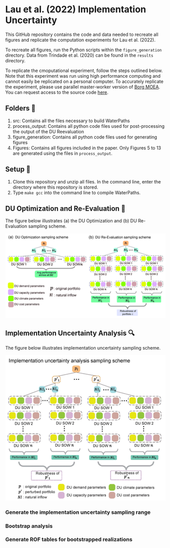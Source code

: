 # Lau et al. (2022) Implementation Uncertainty
This GitHub repository contains the code and data needed to recreate all figures and replicate the computation experiments for Lau et al. (2022). 

To recreate all figures, run the Python scripts within the `figure_generation` directory. Data from Trindade et al. (2020) can be found in the `results` directory. 

To replicate the cmoputational experiment, follow the steps outlined below. Note that this experiment was run using high performance computing and cannot easily be replicated on a personal computer. To accurately replicate the experiment, please use parallel master-worker version of [Borg MOEA](http://borgmoea.org). You can request access to the source code [here](http://borgmoea.org/#contact).

## Folders :file_folder:
1. src: Contains all the files necessary to build WaterPaths
2. process_output: Contains all python code files used for post-processing the output of the DU Reevaluation
3. figure_generation: Contains all python code files used for generating figures
4. Figures: Contains all figures included in the paper. Only Figures 5 to 13 are generated using the files in `process_output`.

## Setup :hammer:
1. Clone this repository and unzip all files. In the command line, enter the directory where this repository is stored. 
2. Type `make gcc` into the command line to compile WaterPaths.

## DU Optimization and Re-Evaluation :dart:
The figure below illustrates (a) the DU Optimization and (b) DU Re-Evaluation sampling scheme.
<p align="center">
<img src="Figures/sampling_DU.jpg" width="600">
</p>

## Implementation Uncertainty Analysis :mag:
The figure below illustrates implementation uncertainty sampling scheme.
<p align="center">
<img src="Figures/sampling_IU.jpg" width="600">
</p>

### Generate the implementation uncertainty sampling range

### Bootstrap analysis

### Generate ROF tables for bootstrapped realizations

